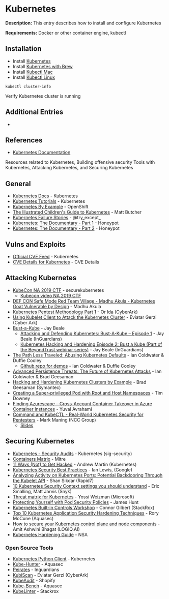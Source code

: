 # Kubernetes

**Description:** This entry describes how to install and configure Kubernetes

**Requirements:** Docker or other container engine, kubectl

## Installation

* Install [Kubernetes](https://kubernetes.io/releases/download/)
* Install [Kubernetes with Brew](https://kubernetes.io/docs/tasks/tools/install-kubectl-macos/#install-with-homebrew-on-macos)
* Install [Kubectl Mac](https://kubernetes.io/docs/tasks/tools/install-kubectl-macos/)
* Install [Kubectl Linux](https://kubernetes.io/docs/tasks/tools/install-kubectl-linux/)

```
kubectl cluster-info
```

Verify Kubernetes cluster is running

## Additional Entries
* 
  
## References

* [Kubernetes Documentation](https://kubernetes.io/docs/home/)

Resources related to Kubernetes, Building offensive security Tools with Kubernetes, Attacking Kubernetes, and Securing Kubernetes

## General

* [Kubernetes Docs](https://kubernetes.io/docs/home/) - Kubernetes
* [Kubernetes Tutorials](https://kubernetes.io/docs/tutorials/) - Kubernetes
* [Kubernetes By Example](https://kubernetesbyexample.com/) - OpenShift
* [The Illustrated Children's Guide to Kubernetes](https://youtu.be/4ht22ReBjno) - Matt Butcher
* [Kubernetes Failure Stories](https://k8s.af/) - @try_except_
* [Kubernetes: The Documentary - Part 1](https://www.youtube.com/watch?v=BE77h7dmoQU) - Honeypot
* [Kubernetes: The Documentary - Part 2](https://www.youtube.com/watch?v=318elIq37PE) - Honeypot

## Vulns and Exploits
* [Official CVE Feed](https://kubernetes.io/docs/reference/issues-security/official-cve-feed/) - Kubernetes
* [CVE Details for Kubernetes](https://www.cvedetails.com/vulnerability-list/vendor_id-15867/product_id-34016/Kubernetes-Kubernetes.html) - CVE Details

## Attacking Kubernetes

* [KubeCon NA 2019 CTF](https://securekubernetes.com/) - securekubernetes
  * [Kubecon video NA 2019 CTF](https://youtu.be/UdMFTdeAL1s)
* [DEF CON Safe Mode Red Team Village - Madhu Akula - Kubernetes Goat Vulnerable by Design](https://youtu.be/aEaSZJRbnTo) - Madhu Akula
* [Kubernetes Pentest Methodology Part 1](https://www.cyberark.com/resources/threat-research-blog/kubernetes-pentest-methodology-part-1) - Or Ida (CyberArk)
* [Using Kubelet Client to Attack the Kubernetes Cluster](https://www.cyberark.com/resources/secure-devops-pipelines-and-cloud-native-apps/using-kubelet-client-to-attack-the-kubernetes-cluster) - Eviatar Gerzi (Cyber Ark)
* [Bust-a-Kube](https://www.bustakube.com/) - Jay Beale
   * [Attacking and Defending Kubernetes: Bust-A-Kube – Episode 1](https://www.inguardians.com/attacking-and-defending-kubernetes-bust-a-kube-episode-1/blog/) - Jay Beale (InGuardians)
   * [Kubernetes Hacking and Hardening Episode 2: Bust a Kube (Part of the BeyondTrust webinar series)](https://www.inguardians.com/kubernetes-hacking-and-hardening-episode-2-bust-a-kube/presentations/) - Jay Beale (InGuardians)
* [The Path Less Traveled: Abusing Kubernetes Defaults](https://youtu.be/HmoVSmTIOxM) - Ian Coldwater & Duffie Cooley
  * [Github repo for demos](https://github.com/mauilion/blackhat-2019) - Ian Coldwater & Duffie Cooley
* [Advanced Persistence Threats: The Future of Kubernetes Attacks](https://youtu.be/auUgVullAWM) - Ian Coldwater & Brad Geesaman
* [Hacking and Hardening Kubernetes Clusters by Example](https://youtu.be/vTgQLzeBfRU) - Brad Geesaman (Symantec)
* [Creating a Super-privileged Pod with Root and Host Namespaces](https://downey.io/notes/dev/kubernetes-privileged-root-pod-example) - Tim Downey
* [Finding Azurescape – Cross-Account Container Takeover in Azure Container Instances](https://unit42.paloaltonetworks.com/azure-container-instances/) - Yuval Avrahami
* [Command and KubeCTL - Real-World Kubernetes Security for Pentesters](https://www.youtube.com/watch?v=cRbHILH4f0A) - Mark Maning (NCC Group)
  * [Slides](https://docs.google.com/presentation/d/1y6KGGT5Uw27cCgFMKiGv0NjRhq8YvjY_S9UG8s_TThg)  


## Securing Kubernetes

* [Kubernetes - Security Audits](https://github.com/kubernetes/community/tree/master/sig-security) - Kubernetes (sig-security)
* [Containers Matrix](https://attack.mitre.org/matrices/enterprise/containers/) - Mitre
* [11 Ways (Not) to Get Hacked](https://kubernetes.io/blog/2018/07/18/11-ways-not-to-get-hacked/) - Andrew Martin (Kubernetes)
* [Kubernetes Security Best Practices](https://youtu.be/wqsUfvRyYpw) - Ian Lewis, (Google)
* [Analyzing Activity on Kubernetes Ports: Potential Backdooring Through the Kubelet API](https://blog.rapid7.com/2018/06/27/analyzing-the-kubernetes-hack-backdooring-through-the-kubelet-api/) - Shan Sikdar (Rapid7)
* [10 Kubernetes Security Context settings you should understand](https://snyk.io/blog/10-kubernetes-security-context-settings-you-should-understand/) - Eric Smalling, Matt Jarvis (Snyk)
* [Threat matrix for Kubernetes](https://www.microsoft.com/security/blog/2020/04/02/attack-matrix-kubernetes/) - Yossi Weizman (Microsoft)
* [Protecting Yourself with Pod Security Policies](https://starkandwayne.com/blog/protecting-yourself-with-pod-security-policies/) - James Hunt
* [Kubernetes Built-in Controls Workshop](https://securek8s.dev/) - Connor Gilbert (StackRox)
* [Top 10 Kubernetes Application Security Hardening Techniques](https://blog.aquasec.com/kubernetes-hardening-techniques) - Rory McCune (Aquasec)
* [How to secure your Kubernetes control plane and node components](https://www.cncf.io/blog/2021/08/20/how-to-secure-your-kubernetes-control-plane-and-node-components/) - Amit Ashwini Bhagat (LOGIQ.AI)
* [Kubernetes Hardening Guide](https://media.defense.gov/2021/Aug/03/2002820425/-1/-1/1/CTR_KUBERNETES%20HARDENING%20GUIDANCE.PDF) - NSA

### Open Source Tools

* [Kubernetes Python Client](https://github.com/kubernetes-client/python) - Kubernetes
* [Kube-Hunter](https://github.com/aquasecurity/kube-hunter) - Aquasec
* [Peirates](https://github.com/inguardians/peirates) - Inguardians
* [KubiScan](https://github.com/cyberark/KubiScan) - Eviatar Gerzi (CyberArk)
* [KubeAudit](https://github.com/Shopify/kubeaudit) - Shopify
* [Kube-Bench](https://github.com/aquasecurity/kube-bench) - Aquasec
* [KubeLinter](https://github.com/stackrox/kube-linter) - Stackrox
